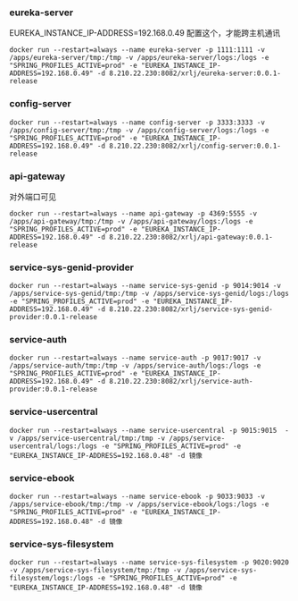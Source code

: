 ### eureka-server

EUREKA_INSTANCE_IP-ADDRESS=192.168.0.49 配置这个，才能跨主机通讯

```shell script
docker run --restart=always --name eureka-server -p 1111:1111 -v /apps/eureka-server/tmp:/tmp -v /apps/eureka-server/logs:/logs -e "SPRING_PROFILES_ACTIVE=prod" -e "EUREKA_INSTANCE_IP-ADDRESS=192.168.0.49" -d 8.210.22.230:8082/xrlj/eureka-server:0.0.1-release
```

### config-server

```shell script
docker run --restart=always --name config-server -p 3333:3333 -v /apps/config-server/tmp:/tmp -v /apps/config-server/logs:/logs -e "SPRING_PROFILES_ACTIVE=prod" -e "EUREKA_INSTANCE_IP-ADDRESS=192.168.0.49" -d 8.210.22.230:8082/xrlj/config-server:0.0.1-release
```

### api-gateway
对外端口可见
```shell script
docker run --restart=always --name api-gateway -p 4369:5555 -v /apps/api-gateway/tmp:/tmp -v /apps/api-gateway/logs:/logs -e "SPRING_PROFILES_ACTIVE=prod" -e "EUREKA_INSTANCE_IP-ADDRESS=192.168.0.49" -d 8.210.22.230:8082/xrlj/api-gateway:0.0.1-release
```

### service-sys-genid-provider

```shell script
docker run --restart=always --name service-sys-genid -p 9014:9014 -v /apps/service-sys-genid/tmp:/tmp -v /apps/service-sys-genid/logs:/logs -e "SPRING_PROFILES_ACTIVE=prod" -e "EUREKA_INSTANCE_IP-ADDRESS=192.168.0.49" -d 8.210.22.230:8082/xrlj/service-sys-genid-provider:0.0.1-release
```

### service-auth

```shell script
docker run --restart=always --name service-auth -p 9017:9017 -v /apps/service-auth/tmp:/tmp -v /apps/service-auth/logs:/logs -e "SPRING_PROFILES_ACTIVE=prod" -e "EUREKA_INSTANCE_IP-ADDRESS=192.168.0.49" -d 8.210.22.230:8082/xrlj/service-auth-provider:0.0.1-release
```

### service-usercentral

```shell script
docker run --restart=always --name service-usercentral -p 9015:9015  -v /apps/service-usercentral/tmp:/tmp -v /apps/service-usercentral/logs:/logs -e "SPRING_PROFILES_ACTIVE=prod" -e "EUREKA_INSTANCE_IP-ADDRESS=192.168.0.48" -d 镜像
```

### service-ebook

```shell script
docker run --restart=always --name service-ebook -p 9033:9033 -v /apps/service-ebook/tmp:/tmp -v /apps/service-ebook/logs:/logs -e "SPRING_PROFILES_ACTIVE=prod" -e "EUREKA_INSTANCE_IP-ADDRESS=192.168.0.48" -d 镜像
```

### service-sys-filesystem

```shell script
docker run --restart=always --name service-sys-filesystem -p 9020:9020  -v /apps/service-sys-filesystem/tmp:/tmp -v /apps/service-sys-filesystem/logs:/logs -e "SPRING_PROFILES_ACTIVE=prod" -e "EUREKA_INSTANCE_IP-ADDRESS=192.168.0.48" -d 镜像
```
